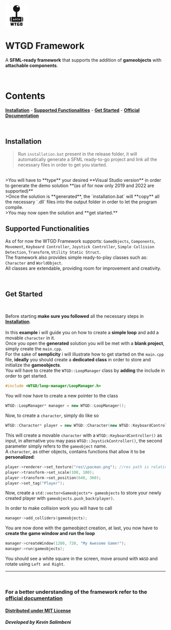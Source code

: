 ![img](WTGDLogo.png) 
# **WTGD Framework**

 A **SFML-ready framework** that supports the addition of **gameobjects** with **attachable components**.

<br>

# **Contents**
[**Installation**](#installation) - [**Supported Functionalities**](#basic-functionalities) - [**Get Started**](#get-started)  - [**Official Documentation**](https://wtgd-framework.000webhostapp.com/)

<br>

## **Installation**
> Run `installation.bat` present in the release folder, it will automatically generate a SFML ready-to-go project and link all the necessary files in order to get you started.
<br>
>You will have to **type** your desired **Visual Studio version** in order to generate the demo solution **(as of for now only 2019 and 2022 are supported)**
<br>
>Once the solution is **generated**, the `installation.bat` will **copy** all the necessary `.dll` files into the output folder in order to let the program compile.
<br>
>You may now open the solution and **get started.**

<br>

## **Supported Functionalities**
As of for now the WTGD Framework supports:
`GameObjects`, `Components`, `Movement`, `Keyboard Controller`, `Joystick Controller`, `Simple Collision Detection`, `Transform`, `Utility Static Struct`.
<br>
The framework also provides simple ready-to-play classes such as: `Character` and `WorldObject`.
<br>
All classes are extendable, providing room for improvement and creativity.

<br>

## **Get Started**
<br>

Before starting **make sure you followed** all the necessary steps in [**Installation**](#installation).
<br>
<br>
In this **example** i will guide you on how to create a **simple loop** and add a movable `character` in it.
<br>
Once you open the **generated** solution you will be met with a **blank project**, simply create the `main.cpp`.
<br>
For the sake of **semplicity** i will illustrate how to get started on the `main.cpp` file, **ideally** you should create a **dedicated class** in order to store and initialize the **gameobjects**.
<br>
You will have to create the `WTGD::LoopManager` class by **adding** the include in order to get started.

```cpp
#include <WTGD/loop-manager/LoopManager.h>
```
You will now have to create a new pointer to the class
```cpp
WTGD::LoopManager* manager = new WTGD::LoopManager();
```
Now, to create a `character`, simply do like so
``` cpp
WTGD::Character* player = new WTGD::Character(new WTGD::KeyboardController(), "Player");
```
This will create a movable `character` with a `WTGD::KeyboardController()` as input, in alternative you may pass `WTGD::JoystickController()`, the second parameter simply refers to the `gameobject` name.
<br>
A `character`, as other objects, contains functions that allow it to be **personalized**:
``` cpp
player->renderer->set_texture("res\\pacman.png"); //res path is relative to project path in editor
player->transform->set_scale(100, 100);
player->transform->set_position(640, 360);
player->set_tag("Player");
```
Now, create a `std::vector<Gameobjects*> gameobjects` to store your newly created player with `gameobjects.push_back(player)`.

In order to make collision work you will have to call
```cpp
manager->add_colliders(gameobjects);
```
You are now done with the gameobject creation, at last, you now have to **create the game window and run the loop**
```cpp
manager->createWindow(1280, 720, "My Awesome Game!");
manager->run(gameobjects);
```
You should see a white square in the screen, move around with `WASD` and rotate using `Left and Right`.

---

<br>

### **For a better understanding of the framework refer to the [official documentation](https://wtgd-framework.000webhostapp.com/)**
#### [**Distributed under MIT License**](https://en.wikipedia.org/wiki/MIT_License)
##### Developed by Kevin Salimbeni